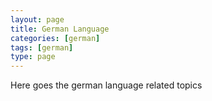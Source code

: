```yaml
---
layout: page
title: German Language
categories: [german]
tags: [german]
type: page
---
```


Here goes the german language related topics
